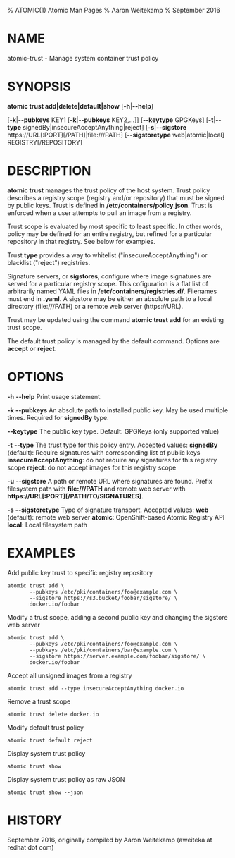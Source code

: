 % ATOMIC(1) Atomic Man Pages
% Aaron Weitekamp
% September 2016
# NAME
atomic-trust - Manage system container trust policy


# SYNOPSIS
**atomic trust add|delete|default|show**
[**-h**|**--help**]

[**-k**|**--pubkeys** KEY1 [**-k**|**--pubkeys** KEY2,...]]
[**--keytype** GPGKeys]
[**-t**|**--type** signedBy|insecureAcceptAnything|reject]
[**-s**|**--sigstore** https://URL[:PORT][/PATH]|file:///PATH]
[**--sigstoretype** web|atomic|local]
REGISTRY[/REPOSITORY]

# DESCRIPTION
**atomic trust** manages the trust policy of the host system. Trust policy describes
a registry scope (registry and/or repository) that must be signed by public keys. Trust
is defined in **/etc/containers/policy.json**. Trust is enforced when a user attempts to pull
an image from a registry.

Trust scope is evaluated by most specific to least specific. In other words, policy may
be defined for an entire registry, but refined for a particular repository in that
registry. See below for examples.

Trust **type** provides a way to whitelist ("insecureAcceptAnything") or blacklist
("reject") registries.

Signature servers, or **sigstores**, configure where image signatures are served
for a particular registry scope. This cofiguration is a flat list of
arbitrarily named YAML files in **/etc/containers/registries.d/**. Filenames must end
in **.yaml**. A sigstore may be either an absolute path to a local directory (file:///PATH)
or a remote web server (https://URL).

Trust may be updated using the command **atomic trust add** for an existing trust scope.

The default trust policy is managed by the default command. Options are **accept** or **reject**.

# OPTIONS
**-h** **--help**
  Print usage statement.

**-k** **--pubkeys**
  An absolute path to installed public key. May be used multiple times. Required
  for **signedBy** type.

**--keytype**
  The public key type. Default: GPGKeys (only supported value)

**-t** **--type**
  The trust type for this policy entry. Accepted values:
    **signedBy** (default): Require signatures with corresponding list of
                            public keys
    **insecureAcceptAnything**: do not require any signatures for this
                                registry scope
    **reject**: do not accept images for this registry scope

**-u** **--sigstore**
  A path or remote URL where signatures are found. Prefix filesystem path with
  **file:///PATH** and remote web server with **https://URL[:PORT][/PATH/TO/SIGNATURES]**.

**-s** **--sigstoretype**
  Type of signature transport. Accepted values:
    **web** (default): remote web server
    **atomic**: OpenShift-based Atomic Registry API
    **local**: Local filesystem path


# EXAMPLES
Add public key trust to specific registry repository

    atomic trust add \
           --pubkeys /etc/pki/containers/foo@example.com \
           --sigstore https://s3.bucket/foobar/sigstore/ \
           docker.io/foobar

Modify a trust scope, adding a second public key and changing
the sigstore web server

    atomic trust add \
           --pubkeys /etc/pki/containers/foo@example.com \
           --pubkeys /etc/pki/containers/bar@example.com \
           --sigstore https://server.example.com/foobar/sigstore/ \
           docker.io/foobar

Accept all unsigned images from a registry

    atomic trust add --type insecureAcceptAnything docker.io

Remove a trust scope

    atomic trust delete docker.io

Modify default trust policy

    atomic trust default reject

Display system trust policy

    atomic trust show

Display system trust policy as raw JSON

    atomic trust show --json

# HISTORY
September 2016, originally compiled by Aaron Weitekamp (aweiteka at redhat dot com)
